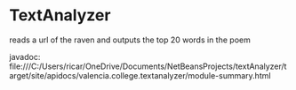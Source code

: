 # TextAnalyzer
reads a url of the raven and outputs the top 20 words in the poem

javadoc: file:///C:/Users/ricar/OneDrive/Documents/NetBeansProjects/textAnalyzer/target/site/apidocs/valencia.college.textanalyzer/module-summary.html
